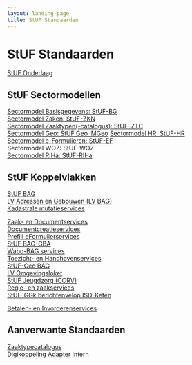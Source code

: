 ```yaml
---
layout: landing-page
title: StUF Standaarden
---
```

# StUF Standaarden
[StUF Onderlaag](https://vng-realisatie.github.io/StUF-onderlaag/)
## StUF Sectormodellen
[Sectormodel Basisgegevens: StUF-BG](https://vng-realisatie.github.io/StUF-BG/)<br/>
[Sectormodel Zaken: StUF-ZKN](https://vng-realisatie.github.io/StUF-ZKN/)<br/>
[Sectormodel Zaaktypen(-catalogus): StUF–ZTC](https://vng-realisatie.github.io/StUF-ZTC/)<br/>
[Sectormodel Geo: StUF Geo IMGeo](https://www.geonovum.nl/geo-standaarden/bgt-imgeo#standaarden)
[Sectormodel HR: StUF-HR](https://www.kvk.nl/producten-bestellen/kvk-dataservice-aansluiten-overheid/)<br/>
[Sectormodel e-Formulieren: StUF-EF](https://vng-realisatie.github.io/StUF-EF/)<br/>
Sectormodel WOZ: StUF-WOZ<br/><!--       Alle documenten m.b.t. deze standaard staan bij ons op GEMMA Online en moeten overgebracht worden naar de eigen website van de Waarderingskamer.-->
[Sectormodel RIHa: StUF-RIHa](https://samenwerken.pleio.nl/groups/view/8b832827-e91b-476c-bb4f-c228b8e5e934/standaardisatie-toezicht-handhaving-milieu/wiki/view/2b38214e-cfc7-42ff-9d5d-eaf069671c42/riha-referentieinformatiemodel-handhaving)
## StUF Koppelvlakken
<!--[RSGB Bevragingen]()<br/>       Bij de standaard Prefill eFormulieren staat dat deze standaard er een aanvulling op is. Ik vind op GEMMA Online echter niets over deze standaard.-->
[StUF BAG](https://vng-realisatie.github.io/StUF-BAG/)<br/>
[LV Adressen en Gebouwen (LV BAG)](https://www.kadaster.nl/-/bag-koppelvlak)<br/>
[Kadastrale mutatieservices](https://vng-realisatie.github.io/Kadastrale-mutatieservices/)<br/>
<!--[LV Wet Kenbaarheid Publiekrechtelijke Beperkingen]()<br/>      Over deze standaard vind ik niets meer op de site van de Kadaster.-->
[Zaak- en Documentservices](https://vng-realisatie.github.io/Zaak-en-Documentservices/)<br/>
[Documentcreatieservices](https://vng-realisatie.github.io/Documentcreatieservices/)<br/>
[Prefill eFormulierservices](https://vng-realisatie.github.io/Prefill-eFormulierenservices/)<br/>
[StUF BAG-GBA](https://vng-realisatie.github.io/StUF-BAG-GBA/)<br/>
[Wabo-BAG services](https://vng-realisatie.github.io/Wabo-BAG-Services/)<br/>
[Toezicht- en Handhavenservices](https://vng-realisatie.github.io/Toezicht-en-Handhavenservices/)<br/>
[StUF-Geo BAG](https://www.geonovum.nl/geo-standaarden/bgt-imgeo#standaarden)<br/>
[LV Omgevingsloket](https://www.infomil.nl/onderwerpen/integrale/omgevingsloket/overheden/aansluiten-webservices-omgevingsloket/achtergrondinformatie-stuf-lvo/)<br/>
[StUF Jeugdzorg (CORV)](https://vng-realisatie.github.io/StUF-Jeugdzorg/)<br/>
[Regie- en zaakservices](https://vng-realisatie.github.io/Regie-en-zaakservices/)<br/>
[StUF-GGk berichtenvelop ISD-Keten](https://vng-realisatie.github.io/StUF-koppelvlak-iWmo-iJw/)<br/>
<!--[Participatieladder]()    De gerelateerde pagina op GEMMA Online bevat eigenlijk helemaal geen informatie. Men kan er niets mee. Wat mij betreft weglaten.<br/>
[Kinderopvang]()    De gerelateerde pagina op GEMMA Online bevat eigenlijk helemaal geen informatie. Men kan er niets mee. Wat mij betreft weglaten.-->
[Betalen- en Invorderenservices](https://vng-realisatie.github.io/Betalen-en-Invorderenservices/)
## Aanverwante Standaarden
[Zaaktypecatalogus](https://vng-realisatie.github.io/Zaaktypecatalogus/)<br/>
[Digikoppeling Adapter Intern](https://github.com/VNG-Realisatie/Digikoppeling-Adapter-Intern)
